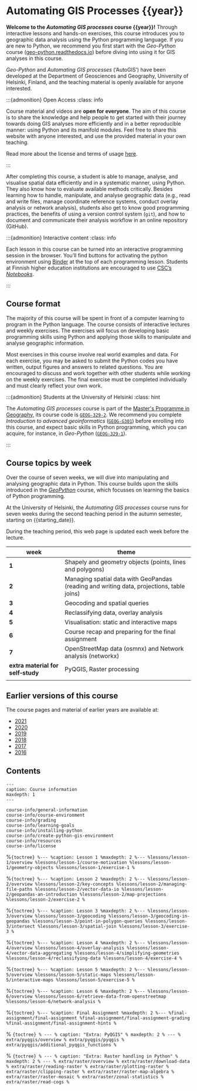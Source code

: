 # Automating GIS Processes {{year}}


**Welcome to the *Automating GIS processes* course {{year}}!** Through interactive
lessons and hands-on exercises, this course introduces you to geographic data
analysis using the Python programming language. If you are new to Python, we
recommend you first start with the *Geo-Python* course
([geo-python.readthedocs.io](https://geo-python.readthedocs.io/)) before diving
into using it for GIS analyses in this course.

*Geo-Python* and *Automating GIS processes* (‘AutoGIS’) have been developed at
the Department of Geosciences and Geography, University of Helsinki, Finland,
and the teaching material is openly available for anyone interested.


:::{admonition} Open Access
:class: info

Course material and videos are **open for everyone**. The aim of this course is
to share the knowledge and help people to get started with their journey
towards doing GIS analyses more efficiently and in a better reproducible
manner: using Python and its manifold modules. Feel free to share this website
with anyone interested, and use the provided material in your own teaching. 

Read more about the license and terms of usage 
<a href="course-info/license.html">here</a>.

:::


After completing this course, a student is able to manage, analyse, and
visualise spatial data efficiently and in a systematic manner, using Python.
They also know how to evaluate available methods critically. Besides learning
how to handle, manipulate, and analyse geographic data (e.g., read and write
files, manage coordinate reference systems, conduct overlay analysis or network
analysis), students also get to know good programming practices, the benefits of
using a version control system (`git`), and how to document and communicate
their analysis workflow in an online repository (GitHub).



:::{admonition} Interactive content
:class: info

Each lesson in this course can be turned into an interactive programming session
in the browser. You’ll find buttons for activating the python environment using
<a href="https://mybinder.readthedocs.io/">Binder</a> at the top of each
programming lesson. Students at Finnish higher education institutions are
encouraged to use <a href="https://notebooks.csc.fi/">CSC’s *Notebooks*</a>.

:::


## Course format

The majority of this course will be spent in front of a computer learning to
program in the Python language. The course consists of interactive lectures and
weekly exercises. The exercises will focus on developing basic programming
skills using Python and applying those skills to manipulate and analyse
geographic information.

Most exercises in this course involve real world examples and data. For each
exercise, you may be asked to submit the Python codes you have written, output
figures and answers to related questions. You are encouraged to discuss and
work together with other students while working on the weekly exercises. The
final exercise must be completed individually and must clearly reflect your own
work.


:::{admonition} Students at the University of Helsinki
:class: hint

The *Automating GIS processes* course is part of the <a
href="https://www.helsinki.fi/en/degree-programmes/geography-masters-programme">Master's
Programme in Geography</a>, its course code is
<a href="https://studies.helsinki.fi/courses/?searchText=GEOG-329-2">`GEOG-329-2`</a>. 
We recommend you complete *Introduction to advanced geoinformatics* 
(<a href="https://studies.helsinki.fi/courses/?searchText=GEOG-G301">`GEOG-G301`</a>)
before enrolling into this course, and expect basic skills in Python programming, which you can acquire, for instance, in *Geo-Python*
(<a href="https://studies.helsinki.fi/courses/?searchText=GEOG-329-1">`GEOG-329-1`</a>).

:::


## Course topics by week

Over the course of seven weeks, we will dive into manipulating and analysing
geographic data in Python. This course builds upon the skills introduced in the
*[GeoPython](https://geo-python.readthedocs.io/)* course, which focusses on
learning the basics of Python programming. 

At the University of Helsinki, the *Automating GIS processes* course runs for
seven weeks during the second teaching period in the autumn semester, starting
on {{starting_date}}.

During the teaching period, this web page is updated each week before the lecture.

| week  | theme                                                                                     |
| ----- | ----------------------------------------------------------------------------------------- |
| **1** | Shapely and geometry objects (points, lines and polygons)                                |
| **2** | Managing spatial data with GeoPandas (reading and writing data, projections, table joins) |
| **3** | Geocoding and spatial queries                                                             |
| **4** | Reclassifying data, overlay analysis                                                      |
| **5** | Visualisation: static and interactive maps                                                |
| **6** | Course recap and preparing for the final assignment                                       |
| **7** | OpenStreetMap data (osmnx) and Network analysis (networkx)                                |
| **extra material for self‑study** | PyQGIS, Raster processing                                     |
|       |                                                                                           |


## Earlier versions of this course

The course pages and material of earlier years are available at:

- [2021](https://autogis-site.readthedocs.io/en/2021/)
- [2020](https://autogis-site.readthedocs.io/en/2020_/)
- [2019](https://autogis-site.readthedocs.io/en/2019/)
- [2018](https://autogis-site.readthedocs.io/en/2018_/)
- [2017](https://automating-gis-processes.github.io/2017/)
- [2016](https://automating-gis-processes.github.io/2016/)


## Contents

```{toctree}
---
caption: Course information
maxdepth: 1
---

course-info/general-information
course-info/course-environment
course-info/grading
course-info/learning-goals
course-info/installing-python
course-info/create-python-gis-environment
course-info/resources
course-info/license
```

%```{toctree}
%---
%caption: Lesson 1
%maxdepth: 2
%---
%lessons/lesson-1/overview
%lessons/lesson-1/course-motivation
%lessons/lesson-1/geometry-objects
%lessons/lesson-1/exercise-1
%```

%```{toctree}
%---
%caption: Lesson 2
%maxdepth: 2
%---
%lessons/lesson-2/overview
%lessons/lesson-2/key-concepts
%lessons/lesson-2/managing-file-paths
%lessons/lesson-2/vector-data-io
%lessons/lesson-2/geopandas-an-introduction
%lessons/lesson-2/map-projections
%lessons/lesson-2/exercise-2
%```

%```{toctree}
%---
%caption: Lesson 3
%maxdepth: 2
%---
%lessons/lesson-3/overview
%lessons/lesson-3/geocoding
%lessons/lesson-3/geocoding-in-geopandas
%lessons/lesson-3/point-in-polygon-queries
%lessons/lesson-3/intersect
%lessons/lesson-3/spatial-join
%lessons/lesson-3/exercise-3
%```

%```{toctree}
%---
%caption: Lesson 4
%maxdepth: 2
%---
%lessons/lesson-4/overview
%lessons/lesson-4/overlay-analysis
%lessons/lesson-4/vector-data-aggregating
%lessons/lesson-4/simplifying-geometries
%lessons/lesson-4/reclassifying-data
%lessons/lesson-4/exercise-4
%```

%```{toctree}
%---
%caption: Lesson 5
%maxdepth: 2
%---
%lessons/lesson-5/overview
%lessons/lesson-5/static-maps
%lessons/lesson-5/interactive-maps
%lessons/lesson-5/exercise-5
%```

%```{toctree}
%---
%caption: Lesson 6
%maxdepth: 2
%---
%lessons/lesson-6/overview
%lessons/lesson-6/retrieve-data-from-openstreetmap
%lessons/lesson-6/network-analysis
%```

%```{toctree}
%---
%caption: Final Assignment
%maxdepth: 2
%---
%final-assignment/final-assignment
%final-assignment/final-assignment-grading
%final-assignment/final-assignment-hints
%```

% ```{toctree}
% ---
% caption: "Extra: PyQGIS"
% maxdepth: 2
% ---
% extra/pyqgis/overview
% extra/pyqgis/pyqgis
% extra/pyqgis/additional_pyqgis_functions
% ```

% ```{toctree}
% ---
% caption: "Extra: Raster handling in Python"
% maxdepth: 2
% ---
% extra/raster/overview
% extra/raster/download-data
% extra/raster/reading-raster
% extra/raster/plotting-raster
% extra/raster/clipping-raster
% extra/raster/raster-map-algebra
% extra/raster/raster-mosaic
% extra/raster/zonal-statistics
% extra/raster/read-cogs
% ```
